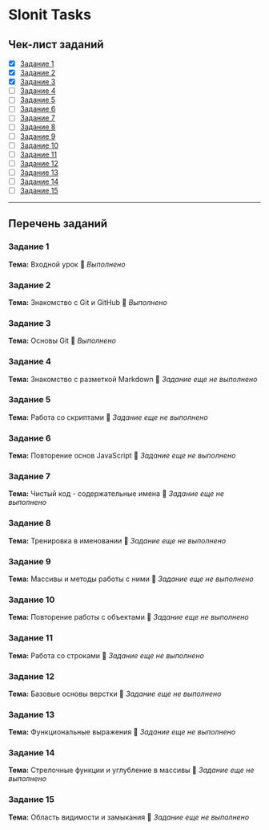 # Slonit Tasks

## Чек-лист заданий

- [x] [Задание 1](#task1)
- [x] [Задание 2](#task2)
- [x] [Задание 3](#task3)
- [ ] [Задание 4](#task4)
- [ ] [Задание 5](#task5)
- [ ] [Задание 6](#task6)
- [ ] [Задание 7](#task7)
- [ ] [Задание 8](#task8)
- [ ] [Задание 9](#task9)
- [ ] [Задание 10](#task10)
- [ ] [Задание 11](#task11)
- [ ] [Задание 12](#task12)
- [ ] [Задание 13](#task13)
- [ ] [Задание 14](#task14)
- [ ] [Задание 15](#task15)

---

## Перечень заданий

### <a id="task1">Задание 1</a>

**Тема:** Входной урок
🔗 _Выполнено_

### <a id="task1">Задание 2</a>

**Тема:** Знакомство с Git и GitHub
🔗 _Выполнено_

### <a id="task1">Задание 3</a>

**Тема:** Основы Git
🔗 _Выполнено_

### <a id="task1">Задание 4</a>

**Тема:** Знакомство с разметкой Markdown
🔗 _Задание еще не выполнено_

### <a id="task1">Задание 5</a>

**Тема:** Работа со скриптами
🔗 _Задание еще не выполнено_

### <a id="task1">Задание 6</a>

**Тема:** Повторение основ JavaScript
🔗 _Задание еще не выполнено_

### <a id="task1">Задание 7</a>

**Тема:** Чистый код - содержательные имена
🔗 _Задание еще не выполнено_

### <a id="task1">Задание 8</a>

**Тема:** Тренировка в именовании
🔗 _Задание еще не выполнено_

### <a id="task1">Задание 9</a>

**Тема:** Массивы и методы работы с ними
🔗 _Задание еще не выполнено_

### <a id="task1">Задание 10</a>

**Тема:** Повторение работы с объектами
🔗 _Задание еще не выполнено_

### <a id="task1">Задание 11</a>

**Тема:** Работа со строками
🔗 _Задание еще не выполнено_

### <a id="task1">Задание 12</a>

**Тема:** Базовые основы верстки
🔗 _Задание еще не выполнено_

### <a id="task1">Задание 13</a>

**Тема:** Функциональные выражения
🔗 _Задание еще не выполнено_

### <a id="task1">Задание 14</a>

**Тема:** Стрелочные функции и углубление в массивы
🔗 _Задание еще не выполнено_

### <a id="task1">Задание 15</a>

**Тема:** Область видимости и замыкания
🔗 _Задание еще не выполнено_
